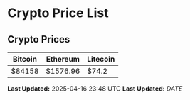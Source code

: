 # Crypto Price List

## Crypto Prices
| Bitcoin | Ethereum | Litecoin |
| ------- | -------- | -------- |
| $84158 | $1576.96 | $74.2 |
**Last Updated:** 2025-04-16 23:48 UTC
**Last Updated:** $DATE$
